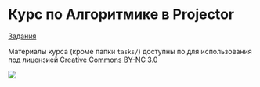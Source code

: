 # Курс по Алгоритмике в Projector

[Задания](https://github.com/vseloved/prj-algo/blob/master/tasks/README.md)

Материалы курса (кроме папки `tasks/`) доступны по для использования под лицензией [Creative Commons BY-NC 3.0](http://creativecommons.org/licenses/by-nc/3.0/)

![](http://creativecommons.org.nz/wp-content/uploads/2012/05/by-nc.png)

